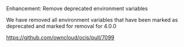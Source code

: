 Enhancement: Remove deprecated environment variables

We have removed all environment variables that have been marked as deprecated
and marked for removal for 4.0.0

https://github.com/owncloud/ocis/pull/7099
